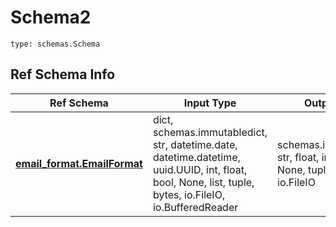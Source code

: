 # Schema2
```
type: schemas.Schema
```

## Ref Schema Info
Ref Schema | Input Type | Output Type
---------- | ---------- | -----------
[**email_format.EmailFormat**](../../../../../../../../../components/schema/email_format.md) | dict, schemas.immutabledict, str, datetime.date, datetime.datetime, uuid.UUID, int, float, bool, None, list, tuple, bytes, io.FileIO, io.BufferedReader | schemas.immutabledict, str, float, int, bool, None, tuple, bytes, io.FileIO
